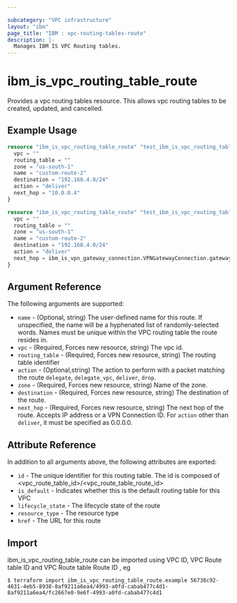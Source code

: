 ```yaml
---

subcategory: "VPC infrastructure"
layout: "ibm"
page_title: "IBM : vpc-routing-tables-route"
description: |-
  Manages IBM IS VPC Routing tables.
---
```


# ibm\_is_vpc_routing_table_route

Provides a vpc routing tables resource. This allows vpc routing tables to be created, updated, and cancelled.


## Example Usage

```terraform
resource "ibm_is_vpc_routing_table_route" "test_ibm_is_vpc_routing_table_route" {
  vpc = ""
  routing_table = ""
  zone = "us-south-1"
  name = "custom-route-2"
  destination = "192.168.4.0/24"
  action = "deliver"
  next_hop = "10.0.0.4"
}
```

```terraform
resource "ibm_is_vpc_routing_table_route" "test_ibm_is_vpc_routing_table_route" {
  vpc = ""
  routing_table = ""
  zone = "us-south-1"
  name = "custom-route-2"
  destination = "192.168.4.0/24"
  action = "deliver"
  next_hop = ibm_is_vpn_gateway_connection.VPNGatewayConnection.gateway_connection
}

```

## Argument Reference

The following arguments are supported:

* `name` - (Optional, string) The user-defined name for this route. If unspecified, the name will be a hyphenated list of randomly-selected words. Names must be unique within the VPC routing table the route resides in.
* `vpc` - (Required, Forces new resource, string) The vpc id.
* `routing_table` - (Required, Forces new resource, string) The routing table identifier
* `action` - (Optional,string) The action to perform with a packet matching the route `delegate`, `delegate_vpc`, `deliver`, `drop`.
* `zone` - (Required, Forces new resource, string) Name of the zone.
* `destination` - (Required, Forces new resource, string) The destination of the route.
* `next_hop` - (Required, Forces new resource, string) The next hop of the route. Accepts IP address or a VPN Connection ID. For `action` other than `deliver`, it must be specified as 0.0.0.0.

## Attribute Reference

In addition to all arguments above, the following attributes are exported:

* `id` - The unique identifier for this routing table. The id is composed of \<vpc_route_table_id\>/\<vpc_route_table_route_id\>
* `is_default` - Indicates whether this is the default routing table for this VPC
* `lifecycle_state` - The lifecycle state of the route
* `resource_type` - The resource type
* `href` - The URL for this route


## Import

ibm_is_vpc_routing_table_route can be imported using VPC ID, VPC Route table ID and VPC Route table Route ID , eg

```
$ terraform import ibm_is_vpc_routing_table_route.example 56738c92-4631-4eb5-8938-8af9211a6ea4/4993-a0fd-cabab477c4d1-8af9211a6ea4/fc2667e0-9e6f-4993-a0fd-cabab477c4d1
```
